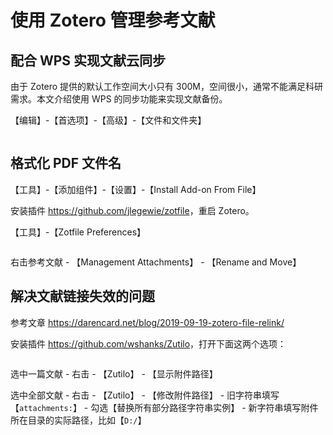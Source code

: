 # 使用 Zotero 管理参考文献

## 配合 WPS 实现文献云同步

由于 Zotero 提供的默认工作空间大小只有 300M，空间很小，通常不能满足科研需求。本文介绍使用 WPS 的同步功能来实现文献备份。

【编辑】-【首选项】-【高级】-【文件和文件夹】

```{figure} ../../_static/images/zotero_1.png
```

## 格式化 PDF 文件名

【工具】-【添加组件】-【设置】-【Install Add-on From File】

安装插件 <https://github.com/jlegewie/zotfile>，重启 Zotero。

【工具】-【Zotfile Preferences】

```{figure} ../../_static/images/zotero_2.png
```

右击参考文献 - 【Management Attachments】 - 【Rename and Move】

## 解决文献链接失效的问题

参考文章 <https://darencard.net/blog/2019-09-19-zotero-file-relink/>

安装插件 <https://github.com/wshanks/Zutilo>，打开下面这两个选项：

```{figure} ../../_static/images/zotero_4.png
```

选中一篇文献 - 右击 - 【Zutilo】 - 【显示附件路径】

选中全部文献 - 右击 - 【Zutilo】 - 【修改附件路径】 - 旧字符串填写【`attachments:`】 - 勾选【替换所有部分路径字符串实例】 - 新字符串填写附件所在目录的实际路径，比如【`D:/`】

